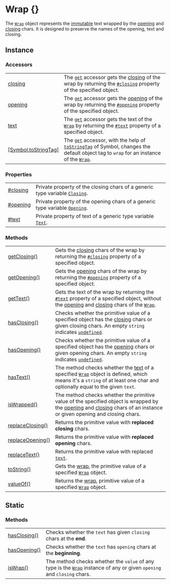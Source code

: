 # Wrap {}

The [`Wrap`](wrap.md) object represents the [immutable](https://developer.mozilla.org/en-US/docs/Glossary/Immutable) text wrapped by the [opening](../library/basic-concepts.md#opening) and [closing](../library/basic-concepts.md#closing) chars. It is designed to preserve the names of the opening, text and closing.

## Instance

### Accessors

|                                                                    |                                                                                                                                                                                                                                                                                                                                             |
| ------------------------------------------------------------------ | ------------------------------------------------------------------------------------------------------------------------------------------------------------------------------------------------------------------------------------------------------------------------------------------------------------------------------------------- |
| [closing](instance-accessors/closing.md)                           | The [`get`](https://developer.mozilla.org/en-US/docs/Web/JavaScript/Reference/Functions/get) accessor gets the [closing](../library/basic-concepts.md#closing) of the wrap by returning the [`#closing`](instance-properties.md#closing-closing) property of the specified object.                                                          |
| [opening](instance-accessors/opening.md)                           | The [`get`](https://developer.mozilla.org/en-US/docs/Web/JavaScript/Reference/Functions/get) accessor gets the [opening](../library/basic-concepts.md#opening) of the wrap by returning the [`#opening`](instance-properties.md#opening-opening) property of the specified object.                                                          |
| [text](instance-accessors/text.md)                                 | The [`get`](https://developer.mozilla.org/en-US/docs/Web/JavaScript/Reference/Functions/get) accessor gets the text of the [`Wrap`](wrap.md) by returning the [`#text`](instance-properties.md#text-text) property of a specified object.                                                                                                   |
| [\[Symbol.toStringTag\]](instance-accessors/symbol.tostringtag.md) | The [`get`](https://developer.mozilla.org/en-US/docs/Web/JavaScript/Reference/Functions/get) accessor, with the help of [`toStringTag`](https://developer.mozilla.org/en-US/docs/Web/JavaScript/Reference/Global\_Objects/Symbol/toStringTag) of Symbol, changes the default object tag to `wrap` for an instance of the [`Wrap`](wrap.md). |



### Properties

|                                            |                                                                                                                                 |
| ------------------------------------------ | ------------------------------------------------------------------------------------------------------------------------------- |
| [#closing](instance-properties/closing.md) | Private property of the closing chars of a generic type variable [`Closing`](generic-type-variables.md#wrap-closing).           |
| [#opening](instance-properties/opening.md) | Private property of the opening chars of a generic type variable [`Opening`](generic-type-variables.md#wrap-opening).           |
| [#text](instance-properties/text.md)       | Private property of text of a generic type variable [`Text`](generic-type-variables.md#wrap-less-than...-text-...greater-than). |



### Methods

|                                                        |                                                                                                                                                                                                                                                                                              |
| ------------------------------------------------------ | -------------------------------------------------------------------------------------------------------------------------------------------------------------------------------------------------------------------------------------------------------------------------------------------- |
| [getClosing()](instance-methods/getclosing.md)         | Gets the [closing](../library/basic-concepts.md#closing) chars of the wrap by returning the [`#closing`](instance-properties.md#closing-closing) property of a specified object.                                                                                                             |
| [getOpening()](instance-methods/getopening.md)         | Gets the [opening](../library/basic-concepts.md#opening) chars of the wrap by returning the [`#opening`](instance-properties.md#opening-opening) property of a specified object.                                                                                                             |
| [getText()](instance-methods/gettext.md)               | Gets the text of the wrap by returning the [`#text`](instance-properties.md#text-text) property of a specified object, without the [opening](instance-accessors/#wrap.prototype.opening) and [closing](instance-accessors/#wrap.prototype.closing) chars of the [`Wrap`](wrap.md).           |
| [hasClosing()](instance-methods/hasclosing.md)         | Checks whether the primitive value of a specified object has the [closing](instance-accessors/#wrap.prototype.closing) chars or given closing chars. An empty `string` indicates [`undefined`](https://developer.mozilla.org/en-US/docs/Web/JavaScript/Reference/Global\_Objects/undefined). |
| [hasOpening()](instance-methods/hasopening.md)         | Checks whether the primitive value of a specified object has the [opening](instance-accessors/#wrap.prototype.opening) chars or given opening chars. An empty `string` indicates [`undefined`](https://developer.mozilla.org/en-US/docs/Web/JavaScript/Reference/Global\_Objects/undefined). |
| [hasText()](instance-methods/hastext.md)               | The method checks whether the [text](instance-accessors/#wrap.prototype.text) of a specified [`Wrap`](wrap.md) object is defined, which means it's a `string` of at least one char and optionally equal to the given `text`.                                                                 |
| [isWrapped()](instance-methods/iswrapped.md)           | The method checks whether the primitive value of the specified object is wrapped by the [opening](instance-accessors/#wrap.prototype.opening) and [closing](instance-accessors/#wrap.prototype.closing) chars of an instance or given opening and closing chars.                             |
| [replaceClosing()](instance-methods/replaceclosing.md) | Returns the primitive value with **replaced** **closing** chars.                                                                                                                                                                                                                             |
| [replaceOpening()](instance-methods/replaceopening.md) | Returns the primitive value with **replaced** **opening** chars.                                                                                                                                                                                                                             |
| [replaceText()](instance-methods/replacetext.md)       | Returns the primitive value with replaced [`text`](instance-accessors/text.md).                                                                                                                                                                                                              |
| [toString()](instance-methods/tostring.md)             | Gets the [wrap](../library/basic-concepts.md#wrap), the primitive value of a specified [`Wrap`](wrap.md) object.                                                                                                                                                                             |
| [valueOf()](instance-methods/valueof.md)               | Returns the [wrap](../library/basic-concepts.md#wrap), primitive value of a specified [`Wrap`](wrap.md) object.                                                                                                                                                                              |

## Static

### Methods

|                                              |                                                                                                                                    |
| -------------------------------------------- | ---------------------------------------------------------------------------------------------------------------------------------- |
| [hasClosing()](static-methods/hasclosing.md) | Checks whether the `text` has given `closing` chars at the **end**.                                                                |
| [hasOpening()](static-methods/hasopening.md) | Checks whether the `text` has `opening` chars at the **beginning**.                                                                |
| [isWrap()](static-methods/iswrap.md)         | The method checks whether the `value` of any type is the [`Wrap`](wrap.md) instance of any or given `opening` and `closing` chars. |
